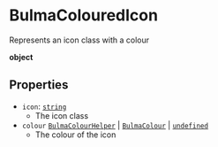 # BulmaColouredIcon

Represents an icon class with a colour

**object**

## Properties

- `icon`: [`string`](https://developer.mozilla.org/docs/Web/JavaScript/Reference/Global_Objects/String)
	- The icon class
- `colour` [`BulmaColourHelper`](../types/common_types.md#bulmacolourhelper) | [`BulmaColour`](../types/common_types.md#bulmacolour) | [`undefined`](https://developer.mozilla.org/docs/Web/JavaScript/Reference/Global_Objects/undefined)
	- The colour of the icon